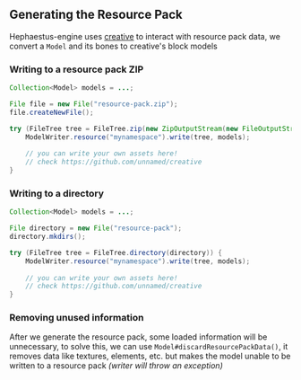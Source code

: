 ## Generating the Resource Pack

Hephaestus-engine uses [creative](https://github.com/unnamed/creative) to
interact with resource pack data, we convert a `Model` and its bones to
creative's block models 


### Writing to a resource pack ZIP

```java
Collection<Model> models = ...;

File file = new File("resource-pack.zip");
file.createNewFile();

try (FileTree tree = FileTree.zip(new ZipOutputStream(new FileOutputStream(file)))) {
    ModelWriter.resource("mynamespace").write(tree, models);
    
    // you can write your own assets here!
    // check https://github.com/unnamed/creative
}
```


### Writing to a directory

```java
Collection<Model> models = ...;

File directory = new File("resource-pack");
directory.mkdirs();

try (FileTree tree = FileTree.directory(directory)) {
    ModelWriter.resource("mynamespace").write(tree, models);
    
    // you can write your own assets here!
    // check https://github.com/unnamed/creative
}
```


### Removing unused information

After we generate the resource pack, some loaded information will be unnecessary,
to solve this, we can use `Model#discardResourcePackData()`, it removes data
like textures, elements, etc. but makes the model unable to be written to a
resource pack *(writer will throw an exception)*